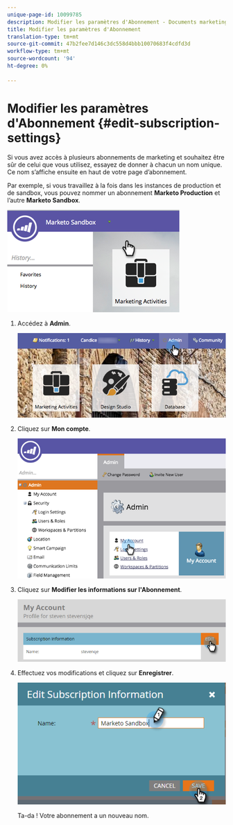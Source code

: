 ```yaml
---
unique-page-id: 10099785
description: Modifier les paramètres d'Abonnement - Documents marketing - Documentation du produit
title: Modifier les paramètres d'Abonnement
translation-type: tm+mt
source-git-commit: 47b2fee7d146c3dc558d4bbb10070683f4cdfd3d
workflow-type: tm+mt
source-wordcount: '94'
ht-degree: 0%

---
```



# Modifier les paramètres d&#39;Abonnement {#edit-subscription-settings}

Si vous avez accès à plusieurs abonnements de marketing et souhaitez être sûr de celui que vous utilisez, essayez de donner à chacun un nom unique. Ce nom s’affiche ensuite en haut de votre page d’abonnement.

Par exemple, si vous travaillez à la fois dans les instances de production et de sandbox, vous pouvez nommer un abonnement **Marketo Production** et l’autre **Marketo Sandbox**.

![](assets/image2016-4-8-14-3a34-3a28.png)

1. Accédez à **Admin**.

   ![](assets/adminhand-1.png)

1. Cliquez sur **Mon compte**.

   ![](assets/image2015-6-23-15-3a16-3a52.png)

1. Cliquez sur **Modifier les informations sur l&#39;Abonnement**.

   ![](assets/image2016-5-24-10-3a34-3a32.png)

1. Effectuez vos modifications et cliquez sur **Enregistrer**.

   ![](assets/image2016-5-24-10-3a40-3a6.png)

   Ta-da ! Votre abonnement a un nouveau nom.

